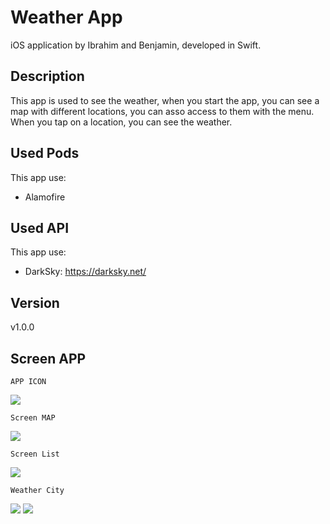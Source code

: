 # Weather App

iOS application by Ibrahim and Benjamin, developed in Swift.

## Description

This app is used to see the weather, when you start the app, you can see a map with different locations, you can asso access to them with the menu. When you tap on a location, you can see the weather.

## Used Pods

This app use:
 - Alamofire

## Used API

This app use:
- DarkSky: https://darksky.net/

## Version

v1.0.0

## Screen APP

    APP ICON
<img src="./screen/01.png">


    Screen MAP
<img src="./screen/02.png">

    Screen List
<img src="./screen/03.png">

    Weather City 
<img src="./screen/04.png">
<img src="./screen/05.png">